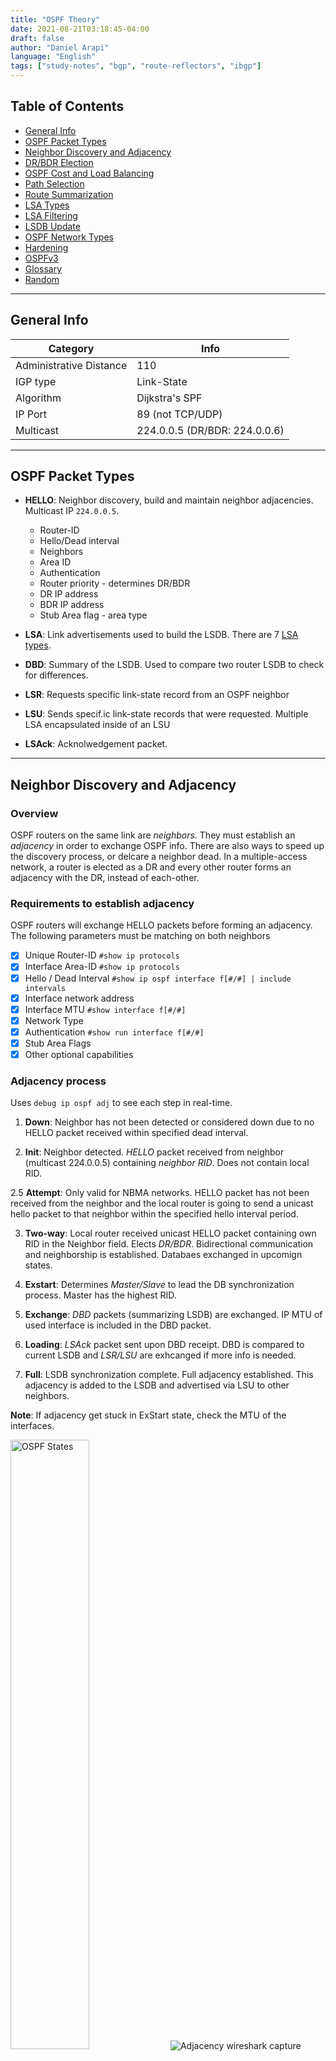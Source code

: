```yaml
---
title: "OSPF Theory"
date: 2021-08-21T03:18:45-04:00
draft: false
author: "Daniel Arapi"
language: "English"
tags: ["study-notes", "bgp", "route-reflectors", "ibgp"]
---
```


<a id="topofpage"></a>

## Table of Contents

- [General Info](#general-info)
- [OSPF Packet Types](#ospf-packet-types)
- [Neighbor Discovery and Adjacency](#neighbor-discovery-and-adjacency)
- [DR/BDR Election](#drbdr-election)
- [OSPF Cost and Load Balancing](#ospf-cost-and-load-balancing)
- [Path Selection](#path-selection)
- [Route Summarization](#route-summarization)
- [LSA Types](#lsa-types)
- [LSA Filtering](#lsa-filtering)
- [LSDB Update](#lsdb-update)
- [OSPF Network Types](#ospf-network-types)
- [Hardening](#ospf-hardening)
- [OSPFv3](#ospfv3)
- [Glossary](#glossary)
- [Random](#random)

---

## General Info

Category | Info
---|---
Administrative Distance | 110
IGP type | Link-State
Algorithm | Dijkstra's SPF
IP Port | 89 (not TCP/UDP)
Multicast | 224.0.0.5 (DR/BDR: 224.0.0.6)

---

## OSPF Packet Types

- **HELLO**: Neighbor discovery, build and maintain neighbor adjacencies. Multicast IP `224.0.0.5`.
  - Router-ID
  - Hello/Dead interval
  - Neighbors
  - Area ID
  - Authentication
  - Router priority - determines DR/BDR
  - DR IP address
  - BDR IP address
  - Stub Area flag - area type

- **LSA**: Link advertisements used to build the LSDB. There are 7 [LSA types](#lsa-types).
- **DBD**: Summary of the LSDB. Used to compare two router LSDB to check for differences.
- **LSR**: Requests specific link-state record from an OSPF neighbor
- **LSU**: Sends specif.ic link-state records that were requested. Multiple LSA encapsulated inside of an LSU
- **LSAck**: Acknolwedgement packet.

---

## Neighbor Discovery and Adjacency

### Overview

OSPF routers on the same link are *neighbors*. They must establish an *adjacency* in order to exchange OSPF info. There are also ways to speed up the discovery process, or delcare a neighbor dead. In a multiple-access network, a router is elected as a DR and every other router forms an adjacency with the DR, instead of each-other.

### Requirements to establish adjacency

OSPF routers will exchange HELLO packets before forming an adjacency.
The following parameters must be matching on both neighbors
- [x] Unique Router-ID `#show ip protocols`
- [x] Interface Area-ID `#show ip protocols`
- [x] Hello / Dead Interval `#show ip ospf interface f[#/#] | include intervals`
- [x] Interface network address
- [x] Interface MTU `#show interface f[#/#]`
- [x] Network Type
- [x] Authentication `#show run interface f[#/#]`
- [x] Stub Area Flags
- [x] Other optional capabilities

### Adjacency process

Uses `debug ip ospf adj` to see each step in real-time.
1. **Down**:
Neighbor has not been detected or considered down due to no HELLO packet received within specified dead interval.

2. **Init**:
Neighbor detected. *HELLO* packet received from neighbor (multicast 224.0.0.5) containing *neighbor RID*. Does not contain local RID.

2.5 **Attempt**:
Only valid for NBMA networks.  HELLO packet has not been received from the neighbor and the local router is going to send a unicast hello packet to that neighbor within the specified hello interval period.

3. **Two-way**:
Local router received unicast HELLO packet containing own RID in the Neighbor field. Elects *DR/BDR*. Bidirectional communication and neighborship is established. Databaes exchanged in upcomign states.

4. **Exstart**:
Determines *Master/Slave* to lead the DB synchronization process. Master has the highest RID.

5. **Exchange**:
*DBD* packets (summarizing LSDB) are exchanged. IP MTU of used interface is included in the DBD packet.

6. **Loading**:
*LSAck* packet sent upon DBD receipt. DBD is compared to current LSDB and *LSR/LSU* are exhcanged if more info is needed.

7. **Full**: LSDB synchronization complete. Full adjacency established. This adjacency is added to the LSDB and advertised via LSU to other neighbors.

**Note**:
If adjacency get stuck in ExStart state, check the MTU of the interfaces.

<img src="https://github.com/darapi/StudyNotes/blob/master/images/ospf_states.png" alt="OSPF States" width="50%" height="50%">
<img src="https://github.com/darapi/StudyNotes/blob/master/images/OSPF_Adjacency_Wireshark.png" alt="Adjacency wireshark capture">


### Neighbor Down
The Hello/Dead intervals can be reduced to identify a neighbor or declare a neighbor dead, more quickly. The interface commands to adjust the intervals are `ip ospf hello-interval [#]` and `ip ospf dead-interval [#]`. It is recommended that the Dead Interval is always x4 the Hello interval.
Neighbor discovery/down can be made even quicker with the command `ip ospf dead-interval minimal hello-multiplier [#]`. This will configure the number of HELLO packets sent *per second*.
Note: check out **Bidirectional Forwarding Detection (BFD)** for reducing failover time

## DR/BDR Election

### Overview
The purpose in selecting DR/BDR is to *limit LSA flooding* in a multi-access network.
Instead forming a full-mesh of adjecencies, each router will establish an adjacency only with the DR.
The DR will serve as a hub to which all LSA packets will be sent to/from.
This election happens in the **Two-way** stage of the OSPF adjacency process.

**Note**: DR/BDR election occurs per multi-access network, **not** per area

### Election Process

1. Router with the highest OSPF Priority becomes DR
2. Router with 2nd highest priority becomed BDR
3. All other routers become DROTHER
4. If priority is a tie, router with highest IP address becomes DR
5. Router with 2nd highest IP address becomes BDR
6. All other routers become DROTHER

- Default priority value is 1
- Routers with priority value of 0 do not participate in DR/BDR election
- Priority can be configured with interface command `ip ospf priority [#]`
- Use `clear ip ospf process` for change to take effect

---

## OSPF Cost and Load Balancing

### Overview

The metric that OSPF uses to determine 'the best path' to a destination is *cost*.
OSPF will add the cost of each link per path from source to destination.
It will then select the path with the lowest cost value.
If there is more than one path with equal cost, OSPF will load-balance between them

### Metric = Cost

- Cost = *Reference Bandwidth / Interface Bandwidth*
- Default Reference Bandwidth value = 100 Mbps (100000 Kbps)
- Recommended Reference Bandwidth value = 1000 Mbps (1000000 Kbps)
- Manually adjust cost on OSPF interface with `ip ospf cost [value]`
- Look up reference bandwidth with command `show interfaces FastEthernet 0/0 | include BW`
- Look up OSF cost of interface with command `show ip ospf interface FastEthernet 0/0 | include Cost`

### Load Balancing

- Occurs when there are two paths of equal cost
- By default, 4 equal-cost paths can be inserted into routing table for load balancing
  - Can be configured up to 16 paths max
- Interface BW or cost can be changed to configure for load balancing
- Change interface cost with command `ip ospf cost [value]`
- Change interface bandwidth with command `bandwidth [Kbps]
  - This will change the "bandwidth" to manipulate OSPF, does not change the real BW

---

## Path Selection

1. Use **path type** to select the best path (see below)
2. Uses **lowest cost** to determine best path
3. If equal cost, performs **load-balancing**
4. If load-balancing is disabled, selects path with most **stable LSA entry** in LSDB (or lowest RID, not sure)
5. If multiple paths from different OSPF processes, selects **lowest OSPF PID**

**Path Types - Before Cisco IOS release 15.1(2)S:**
1. Intra-Area (O)
2. Inter-Area (O IA)
3. External Type 1 (E1)
4. NSSA Type 1 (N1)
5. External Type 2 (E2)
6. NSSA Type 2 (N2)

**Path Types - After Cisco IOS release 15.1(2)S:**
1. Intra-Area (O)
2. Inter-Area (O IA)
3. NSSA Type 1 (N1)
4. External Type 1 (E1)
5. NSSA Type 2 (N2)
6. External Type 2 (E2)

---

## Route Summarization

OSPF route summarization can only be configured on the ABR (Type 3 LSA) or ASBR (Type 5 LSA).

**Type 3 Interarea Route Summarization**
- A summary route will only be advertised if you have at least one subnet that falls within the summary range.
- A summary route will have the cost of the subnet with the lowest cost that falls within the summary range.
- Your ABR that creates the summary route will create a **null0** interface to prevent loops.
- OSPF is a classless routing protocol so you can pick any subnet mask you like for prefixes.
- OSPF config is `area [AID] range [prefix] [mask]`

**Type 5 External Route Summarization**
- You can create the summary only on the ASBR.
- A **null0** entry will be created in the routing table for the summary route.
- OSPF config is `summary-address [prefix] [mask]`

---

## LSA Types

### Overview

OSPF LSA packets are used to build the LSDB. Reliable delivery of LSA packets is ensured via implicit and explicit acknowledgements.
An implicit acknowledgement is when a duplicate of the same packet is sent back to the originating router.
Different LSA types are used for the following:
- Area types (backbone, non-backbone, stub)
- Routers (regular, DR, ABR, ASBR)
- Default routes
- External routes

Type     | Name                                                        | Description
-------- | ----------------------------------------------------------- | --------------------------------
Type 1   |  [Router LSA](#lsa-type-1---router-lsa)                     | Represents a router
Type 2   |  [Network LSA](#lsa-type-2---network-lsa)                   | Reperesents the DR
Type 3   |  [Network Summary LSA](#lsa-type-3---network-summary-lsa)   | Inter-area routes
Type 4   |  [ASBR Summary LSA](#lsa-type-4---asbr-summary-lsa)         | Represents an ASBR
Type 5   |  [External LSA](#lsa-type-5---external-lsa)                 | A non-OSPF route
Type 6   |  [Group Membership LSA](#lsa-type-6---group-membership-lsa) | n/a
Type 7   |  [NSSA LSA](#lsa-type-7---nssa-lsa)                         | Used in stub areas in place of Type 5

The LSA type can be viewed with the command `show ip ospf database`

### Detailed Explanations

#### LSA Type 1 - Router LSA

All OSPF routers create a single Type 1 LSA, with *info about all OSPF links*.
It is then advertises to the entire local area.
A Type 1 LSA contains the following:
- RID
- The prefix and type ([LSID](#lsid)) of OSPF links

Link Type	| Description	                                  | LSID
----------|-----------------------------------------------|--------------------
1	        | Point-to-point connection to another router	  | Neighbor router ID
2	        | Connection to transit network (multi-access)	| IP address of DR
3	        | Connection to stub network.                 	| IP Network
4	        | Virtual Link	                                | Neighbor router ID

#### LSA Type 2 - Network LSA

A DR will create a Type 2 LSA for each *multi-access network* it connects to.
It is then advertised to the entire local area.
A Type 2 LSA contains the following:
- The Router-ID
- The prefix and mask of OSPF interface on multi-access network
- List of routers that connect to the multi-access network

#### LSA Type 3 - Network Summary LSA

An ABR creates a Type 3 LSA per area, and advertise it to all other areas.
Thus *each area will have information about each-other*.
Routing table entries with **O IA** are learned through Type 3 LSA.
A Type 3 LSA includes the following:
- List of subnets in an area

#### LSA Type 4 - ASBR Summary LSA

An ABR creates a Type 4 LSA containing ASBR info.
This is advertised to all OSPF areas, so that they know *how to reach the ASBR*.

#### LSA Type 5 - External LSA

An ASBR creates a Type 5 LSA for *non-OSPF routes*.
It is then advertised to all areas. These route entries apprear in the routing table with **E1** (cummulitive cost) or **E2** (static cost)

#### LSA Type 6 - Group Membership LSA

Used for [MOSPF](#whatismospf).
No longer supported by Cisco.
Cisco instead uses [PIM](#whatispim).

#### LSA Type 7 - NSSA LSA

ABR creates Type 7 with exact same content as Type 5 LSA.
Since Type 5 is blocked in a NSSA, a Type 7 is used instead.
A Type 7 LSA only lives with a NSSA.
These route entries will appear in the routing table with **N1** or **N2**
The Type 7 is eventually converted to Type 5 by other ABRs.

#### Type 8 - External attribute LSA for BGP

Not used on Cisco routers

#### Type 9-11 - Opaque

Reserved for future use.
Type 10 is used in MPLS traffic engineering

---

## LSA Filtering

### Overview

OSPF can only filter LSA packets because it advertises LSAs instead of routes.
LSA packets are used to build the LSDB, which must be identical across all OSPF routers within an area.
Therefore, LSA filtering cannot be applied within an area as that would create an inconsistency across router LSDBs.

Options for route filtering:
- Filtering the routing table
- Interarea Type 3 LSA on the ABR
- External Type 5 LSA on the ASBR.

### Filtering - Routing Table

The only option to "filter" within an area is to filter which routes appear in the routing table. However these prefixes will still appear in the LSDB and LSA packets are still being advertised to neighbors.
**Note**: A filtered route may cause a black hole. The route may be filtered from one router's routing table yet still exists on all other router routing tables. Neigihbors will then forward packets to the router on which filtering is configured on, causing packets to be dropped or misrouted.

- **ACL + Distribute-List** - filter which prefixes appear in the routing table; use **in** keyword

### Filtering - LSA Type 3

Interarea Type 3 LSA filtering is configured on the ABR.
A Type 3 LSA can be filtered using a **filter-list** combined with a **prefix-list**.
This is configured on an **ABR** to prevent filter prefixes **between areas**.

- **Prefix-List + Filter-List** - filter Type 3 LSA packets (inbound or outbound)
- LSA Type 3 **IN**bound filter-list - filters prefixes of any area **from entering IN a specific area**
- LSA Type 3 **OUT**bound filter-list - filters prefixes of a specific area **from getting OUT of that area**

### Filtering - LSA Type 5

External Type 5 LSA filtering is configured on the ASBR.
There are three possible methods for filtering:
- **ACL + Distribute-List** - filter certain networks from entering the area, use *out* keyword
- **ACL + Route-Map + Redistribution** - filter what is being redistributed into OSPF
- **Summary Address No-Advertise** - do not advertise specified prefix in OSPF

---

## LSDB Update

![LSDB Flowchart](https://github.com/darapi/StudyNotes/blob/master/images/lsa_lsdb_flooding.png)

LSA components that determine how ***recent*** it is:
- A higher sequence number.
- A higher checksum number.
- An age equal to the maximum age.
- If the link-state age is much younger.

LSA Sequence Number:
- There are 4 bytes or 32-bits.
- Begins with 0x80000001 and ends at 0x7FFFFFFF.
- Every 30 minutes each LSA will age out and will be flooded:
  - The sequence number will increment by one
  - The last sequence number 0x7FFFFFFF it will wrap around and start again at 0x80000001

---

## OSPF Network Types

### Overview

Network Type | Subnet | Hello/Dead | DR/BDR | Proprietary | Hello Packet | Neighborship | Network | Next Hop
--- | --- | --- | --- | --- | --- | --- | --- | ---
PtP | Different | 10/40 | No | Cisco | Multicast | Auto | PPP, HDLC, FR P2P | neighbor
PtMP | Same | 30/120 | No | RFC | Multicast | Auto | FR Multipoint | neighbor
PtMP-NB | Same | 30/120 | No | Cisco | Unicast | Configured | FR Multipoint | neighbor
BMA | Same | 10/40 | Yes; Auto-elected | Cisco | Multicast | Auto | Eth, Token, FDDI | source
NBMA | Same | 30/120 | Yes; Configured | RFC | Unicast | Configured | FR Multipoint, X.25, ATM | source

**Notes:**
- DR/BDR election is required on multi-access networks (BMA, NBMA). Not requried on "Point" networks.
- Neighbors must be configured on Non-Broadcast networks because auto-discovery wont' work since multicast is not supported.
- Only PtP requires a different subnet per PVC. All other types share the same subnet.
- Next-Hop on BMA and NBMA is the source where the network is being advertised from. FR map tells router how to go through Hub to reach spoke.

### PtP (Point-to-Point network)
A serial connection between two routers.

### Point-to-Multipoint
The Hub has a point-to-pont connection to each spoke over a Non-Broadcast Multi-Access network.
A DR/BDR is not necessary in this topology.

### Point-to-Multipoint Non-Broadcast
test

### Broadcast Multi-Access network
Two or more routers on the same subnet (***multi-access***) connected to an Ethernet switch. OSPF will automatically elect a DR/BDR.
The next two types of network are used to accommodate Multi-Access technologies that don’t support broadcast.<br/>
These technologies include Frame Relay and ATM.

### NBMA (Non-Broadcast Multi-Access network)
Two or more routers on the same subnet connected over a ***non-broadcast*** technology (e.g. Frame-Relay).
To emulate a broadcast, OSPF sends unicast packets to all destinations.
In this case, the Hub router must become the DR by configuring the Spokes as DROTHER (command: `ip ospf priority 0`).
Configure `ip ospf network non-broadcast` on the Hub and the Spoke routers.

---

## OSPF Hardening

### Overview

There are two options to making OSPF more secure
- Authenticating neighbor adjacencies
- TTL security checks, to prevent spoofing
- Disable unecessary HELLO advertisements on interfaces

#### OSPF Neighbor Authentication

There are four options for authentication
- Aut:0 - Null authentication
  - No configs need to be made for this
- Aut:1 - Plain text authentication
  - Configured at interface level
- Aut:2 - MD5 authentication
  - Configured at interface level, or entire area (via key chain)
- HMAC-SHA authentication
  - Configured at interface level or entire area (via key chain)

#### TTL Security Check

- Router discards OSPF packets bellow TTL treshold (default is 255)
- OSPF packets with TTL of 255 is only possible from adjacent neighbors (266 - 1 = 255)
- Not applied to virtual links or sham links by default
- If you want to use this, then you can use the `area virtual-link ttl-security` or `area sham-link ttl-security` commands

### Passive Interfaces

It is sometimes undesirable to send HELLO packets out of certain interfaces. For example, those that connect to L2 switches.

---

## Area Types

### Overview
All areas must connect to Area 0, also called the Backbone area. Routers located in Area 0 are referred to as Backbone routers. An ABR is a router between two areas. An ASBR is a router running a routing protocol in addition to OSPF.

**Advantages of using areas:**
- Reduce memory consumption
- Lower cpu intensitiy
- Smaller LSDB
- Reduces complexiity
- Improve convertence speed

---

## OSPFv3

### Overview

- **Link-local addresses** : Packets are sourced from link-local IPv6 addresses
- **Links, not networks**: Uses the term "links" instead of "networks"
- **New LSA types**: Two new LSA types, and LSA type 1 and 2 have changed
- **Interface commands**: OSPFv3 is enabled on interfaces, instead of `network` command
- **Router ID**: Must be manually configured, auto self-assign feature not available
- **Multiple prefixes per interface**: Will advertise all configured IPv6 prefixes on a single interface
- **Flooding scope**: Has a flood scope for different LSA
- **Multiple instances per link**: Capable of running multiple OSPFv3 instances per link
- **Authentication**: IPv6 IPSec authentication only
- **Prefixes in LSAs**: Shows prefixes in LSAs as prefix + prefix length.


### OSPFv3 LSA Types

v3 Type | v3 Name | v2 Type | v2 Name
--- | --- | --- | ---
0x2001 | Router LSA | 1 | Router LSA
0x2002 | Network LSA | 2 | Network LSA
0x2003 | Inter-Area Prefix LSA | 3 | Network Summary LSA
0x2004 | Inter-Area Router LSA | 4 | ASBR Summary LSA
0x4005 | AS-External LSA | 5 | AS-External LSA
0x2006 | Group Membership LSA | 6 | Group Membership LSA
0x2007 | Type-7 LSA | 7 | NSSA External LSA
0x0008 | Link LSA | --- | ---
0x2009 | Intra-Area Prefix LSA | --- | ---

v3 Hex | v3 Scope
--- | ---
0x0 | Link-local
0x2 | Single area
0x4 | Entire OSPFv3 routing domain

**Separation of Addressing from the SPF Tree**

LSA Type 1 and Type 2 include topology ***and*** network information in OSPFv2. In OSPFv3, they contain ***only*** topology information (not network). Prefixes are instead advertised through OSPFv3 LSA Type 9.

**Packet Header**

OSPFv6 also has a new field in the packet header called **Instance ID**. This allows multiple OSPFv3 instances to run on a single link. Instance ID must match in order to become neighbors. Value is 0 by default.

**Configuration**
Almost all commands for OSPFv2 are the same, except it will have `ipv6` before the command.
IPv6 must be enabled on interface with the `ipv6 enable` command.
IPv6 routing must be enabled on the router with `R1(config)#ipv6 unicast-routing`

### OSPFv3 Authentication and Encryption

OSPFv3 does not have an authentication field in the packet header. It instead relies on IPsec to do the authentication.
IPsec two encapsulation types: AH (Authenticaiton Header) and ESP (Encapsulating Security Payload).
AH only encrypts the header whereas ESP encrypts the entire packet. With ESP, you can achieve authentication and encryption for OSPFv3.
The following interface command is used for authentication: `ipv6 ospf authentication ipsec spi [#] sha1/md5 [key]`
To configure the same authentication key for the entire area, use `area [AID] authentication` under the OSPFv3 proccess.

ESP Authentication/Encryption
```
R1(config-if)#ipv6 ospf encryption ipsec spi 256 esp aes-cbc 256 [key]
```

Verification Commands:
```
R1#show ipv6 ospf interface Fa #/# | include auth
R1#show crypto ipsec sa
R1#show crypto ipsec policy
```

**Configuring IPv4 on OSPFv3**
```
R1(config)#router ospfv3 1
R1(config)#ipv6 unicast-routing
R1(config)#interface GigabitEthernet 3
R1(config-if)#ospfv3 1 ipv4 area 0
R1(config-if)#ip address [ip_address]
```

---

## Glossary:

**DR (Designated Router)**
: In a *multi-access network*, router with highest priority value becomes the DR. All routers form adjacencies *only* with the DR. LSA packets are sent to and from the DR. This prevents a full-mesh of OSPF adjacencies from occurring, which can flood the network with OSPF hello and LSA packets.

**BDR (Backup Designated Router)**
: If the DR goes down, this router becomes the new DR.

**DROTHER**
: An OSPF router that is not a DR or a BDR in a multiple-access network

**ABR (Area Border Router)**
: A router bridging two OSPF areas. One interface belongs to Area 0 and another interface belongs to Area X.

**ASBR (Autonomous System Border Router)**
: A router bridging the OSPF network to a non-OSPF network. Example: one interface connects to OSPF network, and another interface connects to EIGRP network.

**LSDB (Link State Database)**
: Database mapping the full network topology using info gathered from LSA packets.

**SPF (Shortest Path First algorithm)**
: Algorithm used to determine the shortest path from A to B.

**Metric**
: OSPF uses "cost" as a metric; the formula is: Cost = Reference Bandwidth / Interface Bandwidth

**Hello Interval**
: How often (in seconds) a HELLO packet is sent out. Default is 10 seconds.

**Dead Interval**
: Waiting time (in seconds) to receive a HELLO packet before considering the adjacent neighbor down

<a name="lsid"></a>
**LSID (Link-State Identifier)**
: A 32-bit marking that identifies the LSA type

**NSSA (Not So Stuby Area)**
: test123

<a name="whatismospf"></a>
**MOSPF (Multicast OSPF)**
: Feature no longer used on Cisco devices.

<a name="whatispim"></a>
**PIM (Protocol Independent Multicast)**
: Used for multicast on Cisco devices

**BW (Bandwidth)**
: Typically measured in bits, kilobits, or megabits per second, is the rate at which data flows over the network. This is a measure of throughput (amount per second) rather than speed (distance traveled per second). The "bandwidth" configured on a Cisco interface only affects layer 3 routing protocols such as OSPF cost calculation. It *does not* change the actual bandwidth of the interface.

**HELLO packet**
: Neighbor discovery, neighbor adjacency, maintain adjacency. Sent to multicast 224.0.0.5.

**LSA (Link-State Advertisement)**
: Packet advertising OSPF links. Used to build the LSDB.

**DBD (Database Descrpition)**
: Summary of the LSDB. Used to compare two router LSDB to check for differences.

**LSR (Link-State Request)**
: Requests specific link-state record from an OSPF neighbor

**LSU (Link-State Update)**
: Packent containing specific likn-state records that were requested. Contains multiple LSAs in it.

**LSAck (Acknowledgement)**
: Acknolwedgement packet

**RID (Router-ID)**
: Used to identify OSPF router in LSDB topology. Order of preference: 1. manually configured, 2. highest loopback IP 3. highest active intrface IP.

**AID (Area-ID)**
: Area ID can be expressed with a single number (Area 0) or decimal notation (Area 0.0.0.0)

**Default Route**
: Advertised to all areas via Type 5 LSA. Entry will appear in routing tables as **O*E2**

**OSPF Multi-Access netwwork**
: Two or more routers that are on the same subnet.

**Dijkstra's Algorithm**
: OSPF algorithm that selects path with lowest cost.

**Cost**
: The metric that OSPF uses to calculated the shortest path to a destination.

---

## Random

##### Default Route

- Advertise default route into OSPF
- Other routers will go through this router to exit the network
- Configure in OSPF process: `default-information originate always`
- The default route will appear on other routers as such: `O*E2 0.0.0.0/0 [110/1] via 192.168.13.3, 00:00:50, FastEthernet1/0`
- configured on ASBR, sends out Type 5 LSA

##### OSPF Authentication Options

- Configured on OSPF interface or OSPF process
- Aut:0 - Null
- Aut:1 - Plain text
- Aut:2 - MD5
  - key-id and password must match on both ends

  ## Show Commands

```
R1#show ip route ospf
O    192.168.13.0/24 [110/2] via 192.168.23.3, 00:09:45, FastEthernet1/0
```
- Format: `[protocol]    [destination_ip/[CIDR] [AD/metric] via [next-hop], [timestamp], [egress interface]`
- Timestamp - elapsed time since network was discovered

```
R1#show ip ospf interface fa1/0
FastEthernet1/0 is up, line protocol is up
  Internet Address 192.168.23.2/24, Area 0
  Process ID 1, Router ID 2.2.2.2, Network Type BROADCAST, Cost: 1
```
- Cost of interface

---

##Troubleshooting

### Adjacency issues

```
R2#debug ip ospf packet
OSPF packet debugging is on
OSPF: rcv. v:2 t:1 l:48 rid:1.1.1.1
      aid:0.0.0.0 chk:4D40 aut:0 auk: from FastEthernet0/0
```

- V:2 - stands for OSPF version 2 (IPv6 is version 3)
- T:1 - stands for OSPF packet number 1 (Hello packekt).
- L:48 is the packet length in bytes.
- RID 1.1.1.1 - is the Router ID.
- AID:0.0.0.0 - Area ID in decimal notation
- CHK 4D40 - checksum of OSPF packet
- AUT:0 - authenticaiton type (0 = null, 1 = clear-text, 2 = MD5)
- AUK: - Authentication info


###### [↑ Go to Top of Page ↑](#topofpage)

